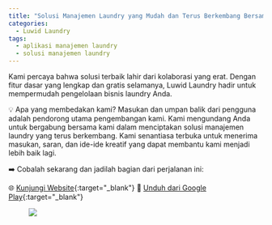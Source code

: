 ```yaml
---
title: "Solusi Manajemen Laundry yang Mudah dan Terus Berkembang Bersama Anda."
categories:
  - Luwid Laundry
tags:
  - aplikasi manajemen laundry
  - solusi manajemen laundry
---
```


Kami percaya bahwa solusi terbaik lahir dari kolaborasi yang erat. Dengan fitur dasar yang lengkap dan gratis selamanya, Luwid Laundry hadir untuk mempermudah pengelolaan bisnis laundry Anda.

💡 Apa yang membedakan kami?
Masukan dan umpan balik dari pengguna adalah pendorong utama pengembangan kami. Kami mengundang Anda untuk bergabung bersama kami dalam menciptakan solusi manajemen laundry yang terus berkembang. Kami senantiasa terbuka untuk menerima masukan, saran, dan ide-ide kreatif yang dapat membantu kami menjadi lebih baik lagi.

➡️ Cobalah sekarang dan jadilah bagian dari perjalanan ini:

🌐 [Kunjungi Website](https://laundry.luwid.biz.id){:target="_blank"} 
📱 [Unduh dari Google Play](https://s.id/luwidlaundry){:target="_blank"}


<figure>
	<img src="https://rizki-y.github.io/assets/images/2025-04-28-luwid-laundry/ll.jpg">
</figure>

